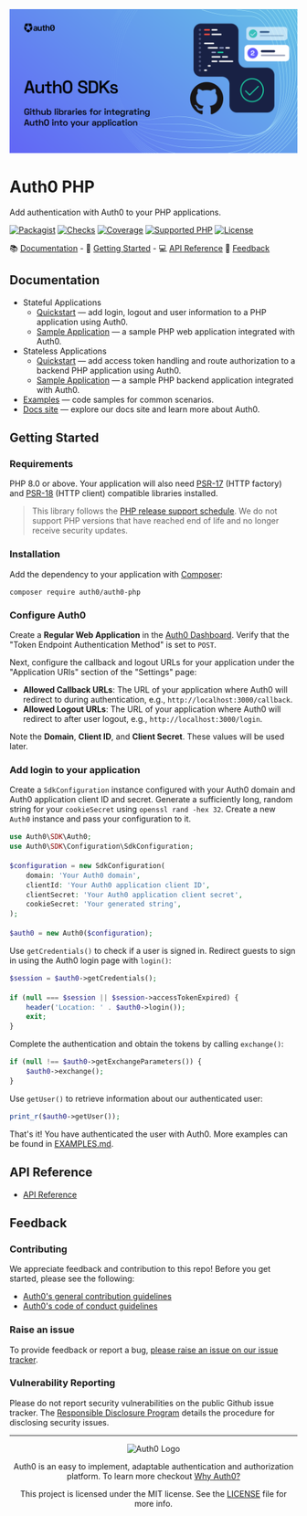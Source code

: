 <p><img src="./assets/header.png" /></p>

# Auth0 PHP

Add authentication with Auth0 to your PHP applications.

[![Packagist](https://img.shields.io/packagist/dt/auth0/auth0-php)](https://packagist.org/packages/auth0/auth0-php)
[![Checks](https://img.shields.io/github/workflow/status/auth0/auth0-php/Analysis)](https://github.com/auth0/auth0-PHP/actions/workflows/analysis.yml?query=branch%3Amain)
[![Coverage](https://img.shields.io/codecov/c/github/auth0/auth0-php)](hhttps://app.codecov.io/gh/auth0/auth0-PHP)
[![Supported PHP](https://img.shields.io/packagist/php-v/auth0/auth0-php)](https://packagist.org/packages/auth0/auth0-PHP)
[![License](https://img.shields.io/packagist/l/auth0/auth0-php)](https://doge.mit-license.org/)

:books: [Documentation](#documentation) - :rocket: [Getting Started](#getting-started) - :computer: [API Reference](#api-reference) :speech_balloon: [Feedback](#feedback)

## Documentation

- Stateful Applications
  - [Quickstart](https://auth0.com/docs/quickstart/webapp/php) — add login, logout and user information to a PHP application using Auth0.
  - [Sample Application](https://github.com/auth0-samples/auth0-php-web-app) — a sample PHP web application integrated with Auth0.
- Stateless Applications
  - [Quickstart](https://auth0.com/docs/quickstart/backend/php) — add access token handling and route authorization to a backend PHP application using Auth0.
  - [Sample Application](https://github.com/auth0-samples/auth0-php-api-samples) — a sample PHP backend application integrated with Auth0.
- [Examples](./EXAMPLES.md) — code samples for common scenarios.
- [Docs site](https://www.auth0.com/docs) — explore our docs site and learn more about Auth0.

## Getting Started

### Requirements

PHP 8.0 or above. Your application will also need [PSR-17](https://packagist.org/providers/psr/http-factory-implementation) (HTTP factory) and [PSR-18](https://packagist.org/providers/psr/http-client-implementation) (HTTP client) compatible libraries installed.

> This library follows the [PHP release support schedule](https://www.php.net/supported-versions.php). We do not support PHP versions that have reached end of life and no longer receive security updates.

### Installation

Add the dependency to your application with [Composer](https://getcomposer.org/):

```
composer require auth0/auth0-php
```

### Configure Auth0

Create a **Regular Web Application** in the [Auth0 Dashboard](https://manage.auth0.com/#/applications). Verify that the "Token Endpoint Authentication Method" is set to `POST`.

Next, configure the callback and logout URLs for your application under the "Application URIs" section of the "Settings" page:

- **Allowed Callback URLs**: The URL of your application where Auth0 will redirect to during authentication, e.g., `http://localhost:3000/callback`.
- **Allowed Logout URLs**: The URL of your application where Auth0 will redirect to after user logout, e.g., `http://localhost:3000/login`.

Note the **Domain**, **Client ID**, and **Client Secret**. These values will be used later.

### Add login to your application

Create a `SdkConfiguration` instance configured with your Auth0 domain and Auth0 application client ID and secret. Generate a sufficiently long, random string for your `cookieSecret` using `openssl rand -hex 32`. Create a new `Auth0` instance and pass your configuration to it.

```php
use Auth0\SDK\Auth0;
use Auth0\SDK\Configuration\SdkConfiguration;

$configuration = new SdkConfiguration(
    domain: 'Your Auth0 domain',
    clientId: 'Your Auth0 application client ID',
    clientSecret: 'Your Auth0 application client secret',
    cookieSecret: 'Your generated string',
);

$auth0 = new Auth0($configuration);
```

Use `getCredentials()` to check if a user is signed in. Redirect guests to sign in using the Auth0 login page with `login()`:

```php
$session = $auth0->getCredentials();

if (null === $session || $session->accessTokenExpired) {
    header('Location: ' . $auth0->login());
    exit;
}
```

Complete the authentication and obtain the tokens by calling `exchange()`:

```php
if (null !== $auth0->getExchangeParameters()) {
    $auth0->exchange();
}
```

Use `getUser()` to retrieve information about our authenticated user:

```php
print_r($auth0->getUser());
```

That's it! You have authenticated the user with Auth0. More examples can be found in [EXAMPLES.md](./EXAMPLES.md).

## API Reference

- [API Reference](https://auth0.github.io/auth0-PHP/)


## Feedback

### Contributing

We appreciate feedback and contribution to this repo! Before you get started, please see the following:

- [Auth0's general contribution guidelines](https://github.com/auth0/open-source-template/blob/master/GENERAL-CONTRIBUTING.md)
- [Auth0's code of conduct guidelines](https://github.com/auth0/open-source-template/blob/master/CODE-OF-CONDUCT.md)

### Raise an issue
To provide feedback or report a bug, [please raise an issue on our issue tracker](https://github.com/auth0/auth0-PHP/issues).

### Vulnerability Reporting
Please do not report security vulnerabilities on the public Github issue tracker. The [Responsible Disclosure Program](https://auth0.com/whitehat) details the procedure for disclosing security issues.

---

<p align="center">
  <picture>
    <source media="(prefers-color-scheme: light)" srcset="https://cdn.auth0.com/website/sdks/logos/auth0_light_mode.png" width="150">
    <source media="(prefers-color-scheme: dark)" srcset="https://cdn.auth0.com/website/sdks/logos/auth0_dark_mode.png" width="150">
    <img alt="Auth0 Logo" src="https://cdn.auth0.com/website/sdks/logos/auth0_light_mode.png" width="150">
  </picture>
</p>

<p align="center">Auth0 is an easy to implement, adaptable authentication and authorization platform. To learn more checkout <a href="https://auth0.com/why-auth0">Why Auth0?</a></p>

<p align="center">This project is licensed under the MIT license. See the <a href="./LICENSE"> LICENSE</a> file for more info.</p>
